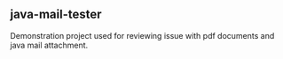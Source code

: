 java-mail-tester
----------------

Demonstration project used for reviewing issue with pdf documents and java mail attachment.
